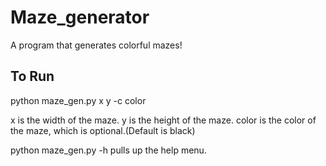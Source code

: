 # Maze_generator
A program that generates colorful mazes!

## To Run
python maze_gen.py x y -c color

x is the width of the maze.
y is the height of the maze.
color is the color of the maze, which is optional.(Default is black)

python maze_gen.py -h pulls up the help menu.
